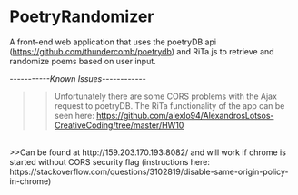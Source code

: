 # PoetryRandomizer
A front-end web application that uses the poetryDB api (https://github.com/thundercomb/poetrydb) and RiTa.js to retrieve and randomize poems based on user input.

*-----------Known Issues------------*
>>Unfortunately there are some CORS problems with the Ajax request to poetryDB. The RiTa functionality of the app can be seen here:
https://github.com/alexlo94/AlexandrosLotsos-CreativeCoding/tree/master/HW10
<br>
>>Can be found at http://159.203.170.193:8082/ and will work if chrome is started without CORS security flag (instructions here: https://stackoverflow.com/questions/3102819/disable-same-origin-policy-in-chrome)
